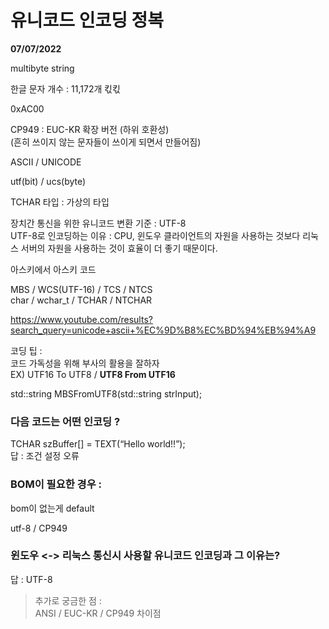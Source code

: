 # 유니코드 인코딩 정복
**07/07/2022**  

multibyte string

한글 문자 개수 : 11,172개 킧킧

0xAC00

CP949 : EUC-KR 확장 버전 (하위 호환성)  
(흔히 쓰이지 않는 문자들이 쓰이게 되면서 만들어짐)

ASCII / UNICODE

utf(bit) / ucs(byte)

TCHAR 타입 : 가상의 타입

장치간 통신을 위한 유니코드 변환 기준 : UTF-8  
UTF-8로 인코딩하는 이유 : CPU, 윈도우 클라이언트의 자원을 사용하는 것보다 리눅스 서버의 자원을 사용하는 것이 효율이 더 좋기 때문이다.

아스키에서 아스키 코드

MBS / WCS(UTF-16) / TCS / NTCS  
char / wchar_t / TCHAR / NTCHAR

https://www.youtube.com/results?search_query=unicode+ascii+%EC%9D%B8%EC%BD%94%EB%94%A9

코딩 팁 :  
코드 가독성을 위해 부사의 활용을 잘하자  
EX) UTF16 To UTF8 / **UTF8 From UTF16**

std::string MBSFromUTF8(std::string strInput);

### 다음 코드는 어떤 인코딩 ?
TCHAR szBuffer[] = TEXT(“Hello world!!”);  
답 : 조건 설정 오류

### BOM이 필요한 경우 :
bom이 없는게 default

utf-8 / CP949

### 윈도우 <-> 리눅스 통신시 사용할 유니코드 인코딩과 그 이유는?
답 : UTF-8

> 추가로 궁금한 점 :  
> ANSI / EUC-KR / CP949 차이점